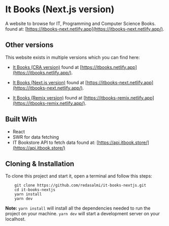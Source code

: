 # It Books (Next.js version)

A website to browse for IT, Programming and Computer Science Books. found at: [https://itbooks-next.netlify.app](https://itbooks-next.netlify.app/).

## Other versions

This website exists in multiple versions which you can find here:

- [It Books (CRA version)](https://github.com/redasalmi/it-books) found at [https://itbooks.netlify.app](https://itbooks.netlify.app/).

- [It Books (Next.js version)](https://github.com/redasalmi/it-books-nextjs) found at [https://itbooks-next.netlify.app](https://itbooks-next.netlify.app/).

- [It Books (Remix version)](https://github.com/redasalmi/it-books-remix) found at [https://itbooks-remix.netlify.app](https://itbooks-remix.netlify.app/).

## Built With

- React
- SWR for data fetching
- IT Bookstore API to fetch data found at: [https://api.itbook.store/](https://api.itbook.store/)

## Cloning & Installation

To clone this project and start it, open a terminal and follow this steps:

```
	git clone https://github.com/redasalmi/it-books-nextjs.git
	cd it-books-nextjs
	yarn install
	yarn dev
```

**Note:**
`yarn install` will install all the dependencies needed to run the project on your machine. `yarn dev` will start a development server on your localhost.

